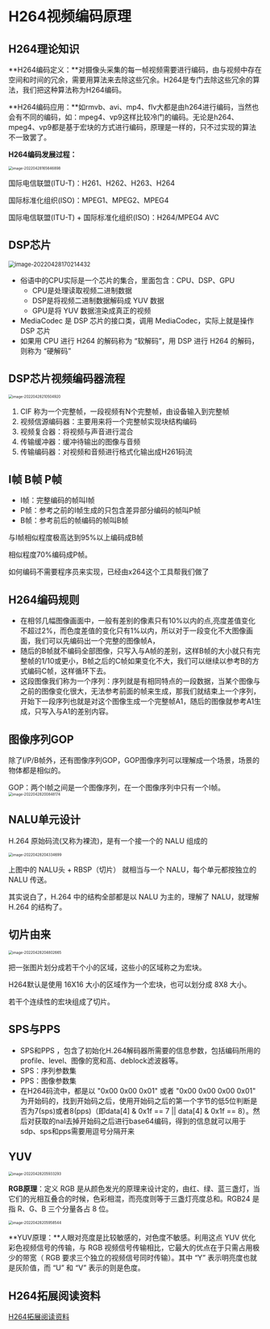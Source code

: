# H264视频编码原理

## H264理论知识

**H264编码定义：**对摄像头采集的每一帧视频需要进行编码，由与视频中存在空间和时间的冗余，需要用算法来去除这些冗余。H264是专门去除这些冗余的算法，我们把这种算法称为H264编码。

**H264编码应用：**如rmvb、avi、mp4、flv大都是由h264进行编码，当然也会有不同的编码，如：mpeg4、vp9这样比较冷门的编码。无论是h264、mpeg4、vp9都是基于宏块的方式进行编码，原理是一样的，只不过实现的算法不一致罢了。

**H264编码发展过程：**

<img src="004_H264视频编码原理.assets/image-20220428165646898.png" alt="image-20220428165646898" style="zoom:50%;" />

国际电信联盟(ITU-T)：H261、H262、H263、H264

国际标准化组织(ISO)：MPEG1、MPEG2、MPEG4

国际电信联盟(ITU-T) + 国际标准化组织(ISO)：H264/MPEG4 AVC

## DSP芯片

<img src="004_H264视频编码原理.assets/image-20220428170214432.png" alt="image-20220428170214432" style="zoom:80%;" />

- 俗语中的CPU实际是一个芯片的集合，里面包含：CPU、DSP、GPU
  - CPU是处理读取视频二进制数据
  - DSP是将视频二进制数据解码成 YUV 数据
  - GPU是将 YUV 数据渲染成真正的视频
- MediaCodec 是 DSP 芯片的接口类，调用 MediaCodec，实际上就是操作 DSP 芯片
- 如果用 CPU 进行 H264 的解码称为 “软解码”，用 DSP 进行 H264 的解码，则称为 “硬解码”

## DSP芯片视频编码器流程

<img src="004_H264视频编码原理.assets/image-20220428210504920.png" alt="image-20220428210504920" style="zoom:50%;" />

1. CIF 称为一个完整帧，一段视频有N个完整帧，由设备输入到完整帧
2. 视频信源编码器：主要用来将一个完整帧实现块结构编码
3. 视频复合器：将视频与声音进行混合
4. 传输缓冲器：缓冲待输出的图像与音频
5. 传输编码器：对视频和音频进行格式化输出成H261码流

## I帧 B帧 P帧

- I帧：完整编码的帧叫I帧
- P帧：参考之前的I帧生成的只包含差异部分编码的帧叫P帧
- B帧：参考前后的帧编码的帧叫B帧

与I帧相似程度极高达到95%以上编码成B帧

相似程度70%编码成P帧。

如何编码不需要程序员来实现，已经由x264这个工具帮我们做了

## H264编码规则

- 在相邻几幅图像画面中，一般有差别的像素只有10%以内的点,亮度差值变化不超过2%，而色度差值的变化只有1%以内，所以对于一段变化不大图像画面，我们可以先编码出一个完整的图像帧A，
- 随后的B帧就不编码全部图像，只写入与A帧的差别，这样B帧的大小就只有完整帧的1/10或更小，B帧之后的C帧如果变化不大，我们可以继续以参考B的方式编码C帧，这样循环下去。
- 这段图像我们称为一个序列：序列就是有相同特点的一段数据，当某个图像与之前的图像变化很大，无法参考前面的帧来生成，那我们就结束上一个序列，开始下一段序列也就是对这个图像生成一个完整帧A1，随后的图像就参考A1生成，只写入与A1的差别内容。

## 图像序列GOP

除了I/P/B帧外，还有图像序列GOP，GOP图像序列可以理解成一个场景，场景的物体都是相似的。

GOP：两个I帧之间是一个图像序列，在一个图像序列中只有一个I帧。
<img src="004_H264视频编码原理.assets/image-20220428200848174.png" alt="image-20220428200848174" style="zoom:50%;" />

## NALU单元设计

H.264 原始码流(又称为裸流)，是有一个接一个的 NALU 组成的

<img src="004_H264视频编码原理.assets/image-20220428204334699.png" alt="image-20220428204334699" style="zoom:50%;" />

上图中的 NALU头 + RBSP（切片） 就相当与一个 NALU，每个单元都按独立的 NALU 传送。 

其实说白了，H.264 中的结构全部都是以 NALU 为主的，理解了 NALU，就理解 H.264 的结构了。

## 切片由来

<img src="004_H264视频编码原理.assets/image-20220428204802665.png" alt="image-20220428204802665" style="zoom:50%;" />

把一张图片划分成若干个小的区域，这些小的区域称之为宏块。

H264默认是使用 16X16 大小的区域作为一个宏块，也可以划分成 8X8 大小。

若干个连续性的宏块组成了切片。

## SPS与PPS

- SPS和PPS ，包含了初始化H.264解码器所需要的信息参数，包括编码所用的profile、level、图像的宽和高、deblock滤波器等。
- SPS：序列参数集
- PPS：图像参数集
- 在H264码流中，都是以 "0x00 0x00 0x01" 或者 "0x00 0x00 0x00 0x01" 为开始码的，找到开始码之后，使用开始码之后的第一个字节的低5位判断是否为7(sps)或者8(pps)（即data[4] & 0x1f == 7 || data[4] & 0x1f == 8）。然后对获取的nal去掉开始码之后进行base64编码，得到的信息就可以用于sdp、sps和pps需要用逗号分隔开来

## YUV

<img src="004_H264视频编码原理.assets/image-20220428205933293.png" alt="image-20220428205933293" style="zoom:50%;" />

**RGB原理**：定义 RGB 是从颜色发光的原理来设计定的，由红、绿、蓝三盏灯，当它们的光相互叠合的时候，色彩相混，而亮度则等于三盏灯亮度总和。RGB24 是指 R、G、B 三个分量各占 8 位。

<img src="004_H264视频编码原理.assets/image-20220428205958544.png" alt="image-20220428205958544" style="zoom:50%;" />

**YUV原理：**人眼对亮度是比较敏感的，对色度不敏感。利用这点 YUV 优化彩色视频信号的传输，与 RGB 视频信号传输相比，它最大的优点在于只需占用极少的带宽（ RGB 要求三个独立的视频信号同时传输）。其中 “Y” 表示明亮度也就是灰阶值，而 “U” 和 “V” 表示的则是色度。

## H264拓展阅读资料

[H264拓展阅读资料](./004_H264拓展阅读资料)